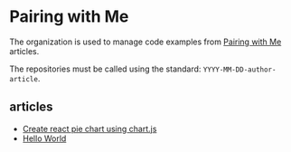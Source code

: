 # Pairing with Me

The organization is used to manage code examples from [Pairing with Me](https://pairingwith.me) articles.

The repositories must be called using the standard: `YYYY-MM-DD-author-article`.

## articles

* [Create react pie chart using chart.js](https://pairingwith.me/david/articles/2023/01/02/create-react-pie-chart-using-chartjs)
* [Hello World](https://pairingwith.me/david/articles/2023/01/01/hello-world)
